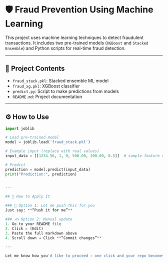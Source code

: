 # 🛡️ Fraud Prevention Using Machine Learning

This project uses machine learning techniques to detect fraudulent transactions. It includes two pre-trained models (`XGBoost` and `Stacked Ensemble`) and Python scripts for real-time fraud detection.

---

## 📁 Project Contents

- `fraud_stack.pkl`: Stacked ensemble ML model
- `fraud_xg.pkl`: XGBoost classifier
- `predict.py`: Script to make predictions from models
- `README.md`: Project documentation

---

## ⚙️ How to Use

```python
import joblib

# Load pre-trained model
model = joblib.load('fraud_stack.pkl')

# Example input (replace with real values)
input_data = [[1234.56, 1, 0, 500.00, 200.00, 0.5]]  # sample feature values

# Predict
prediction = model.predict(input_data)
print("Prediction:", prediction)


---

## 🧩 How to Apply It

### 🔧 Option 1: Let me push this for you  
Just say: **“Push it for me”**

### ✍️ Option 2: Manual update
1. Go to your README file
2. Click ✏️ (Edit)
3. Paste the full markdown above
4. Scroll down → Click **“Commit changes”**

---

Let me know how you'd like to proceed — one click and your repo becomes **LinkedIn- and resume-ready** 💼🚀
